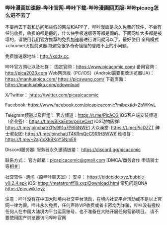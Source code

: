 ### 哔咔漫画加速器-哔咔官网-哔咔下载-哔咔漫画网页版-哔咔picacg怎么进不去了

不要再去下载和访问那些假的网站和APP了，哔咔漫画是永久免费的软件，不会有任何收费，收费的都是假的，什么快手极速版等等都是假的。下面网址大多都是被墙的，请使用我们官方推荐的免费加速器进行访问就可以了，最好使用 全局模式+chrome/火狐浏览器  能避免很多奇奇怪怪的登陆不上的小问题。

免费加速器地址：http://xddx.cc

哔咔官方网址以及社群：
固定官网：https://www.picacomic.com/
备用官网：http://pica2023.com
Web网页版（PC/iOS）(Android需要更改浏览器UA)：https://manhuapica.com/
https://picawang.com/
下载页面：https://manhuabika.com/pdownload

X/Twitter： https://twitter.com/picapicacomic

Facebook:
https://www.facebook.com/picapicacomic?mibextid=ZbWKwL

Telegram频道以及群组：
官方频道：https://t.me/PicACG
iOS客户端安装频道（企业签）：https://t.me/BikaEnterpriseCert
iOS动物园群: https://t.me/joinchat/ZRs991q7PBRiNWE1
大众澡堂: https://t.me/PicDZZT
绅士淑女团: https://t.me/joinchat/T4KRmQcC9RfH8WW6
维权群： https://t.me/+2ap1xXkBKpY5NmE9

Discord服务器:
服务器永久邀请链接： https://discord.gg/picacomic

联系方式：
官方邮箱：picapicacomic@gmail.com
[DMCA/商务合作 申请骑士等相关]

社交软件 -泡泡（原哔咔聊天室）：
安卓：
https://bidobido.xyz/bubble-v0.2.4.apk
iOS:
https://metatronff19.xyz/Download.html
常见问题QNA https://picawiki.xyz

注意：哔咔没有在中国大陆境内社交平台活动，在境内社交平台活动或不是以上官网一律为假。哔咔永久免费，任何声称VIP收费或者卡密均为诈骗，哔咔没有授权任何人在中国大陆境内平台运营账号，也不准备在大陆开展任何营销项目。
请不要使用国产浏览器访问哔咔官网
